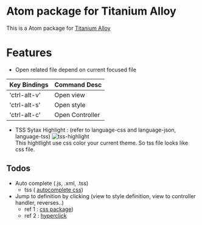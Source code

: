 # Atom package for Titanium Alloy
This is a Atom package for [Titanium Alloy](https://github.com/appcelerator/alloy)

# Features

- Open related file depend on current focused file

Key Bindings | Command Desc
----------- | ------------
'ctrl-alt-v' | Open view
'ctrl-alt-s' | Open style
'ctrl-alt-c' | Open Controller

- TSS Sytax Highlight : (refer to language-css and language-json, language-tss)
![tss-highlight](https://github.com/yomybaby/atom-titanium/raw/master/screenshot1.gif)  
This hightlight use css color your current theme. So tss file looks like css file.

## Todos
- Auto complete (.js, .xml, .tss)
    - tss ( [autocomplete css](https://github.com/atom/autocomplete-css))
- Jump to definition by clicking (view to style definition, view to controller handler, reverses..)
    - ref 1 : [css package](https://github.com/js-padavan/atom-css-class-checker))
    - ref 2 : [hyperclick](https://atom.io/packages/hyperclick)
